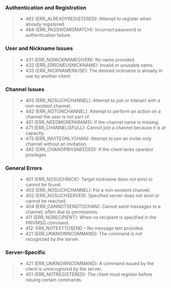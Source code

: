 ### Authentication and Registration
> - 462 (ERR_ALREADYREGISTERED): Attempt to register when already registered.
> - 464 (ERR_PASSWDMISMATCH): Incorrect password or authentication failure.

### User and Nickname Issues
> - 431 (ERR_NONICKNAMEGIVEN): No name provided.
> - 432 (ERR_ERRONEUSNICKNAME): Invalid or unusable name. 
> - 433 (ERR_NICKNAMEINUSE): The desired nickname is already in use by another client.

### Channel Issues
> - 403 (ERR_NOSUCHCHANNEL): Attempt to join or interact with a non-existent channel.
> - 442 (ERR_NOTONCHANNEL): Attempt to perform an action on a channel the user is not part of.
> - 461 (ERR_NEEDMOREPARAMS): If the channel name is missing.
> - 471 (ERR_CHANNELISFULL): Cannot join a channel because it is at capacity.
> - 473 (ERR_INVITEONLYCHAN): Attempt to join an invite-only channel without an invitation.
> - 482 (ERR_CHANOPRIVSNEEDED): If the client lacks operator privileges

### General Errors
> - 401 (ERR_NOSUCHNICK): Target nickname does not exist or cannot be found.
> - 403 (ERR_NOSUCHCHANNEL): For a non-existent channel.
> - 402 (ERR_NOSUCHSERVER): Specified server does not exist or cannot be reached.
> - 404 (ERR_CANNOTSENDTOCHAN): Cannot send messages to a channel, often due to permissions.
> - 411 (ERR_NORECIPIENT): When no recipient is specified in the PRIVMSG command.
> - 412: ERR_NOTEXTTOSEND – No message text provided.
> - 421 (ERR_UNKNOWNCOMMAND): The command is not recognized by the server.

### Server-Specific
> - 421 (ERR_UNKNOWNCOMMAND): A command issued by the client is unrecognized by the server.
> - 451 (ERR_NOTREGISTERED): The client must register before issuing certain commands.
